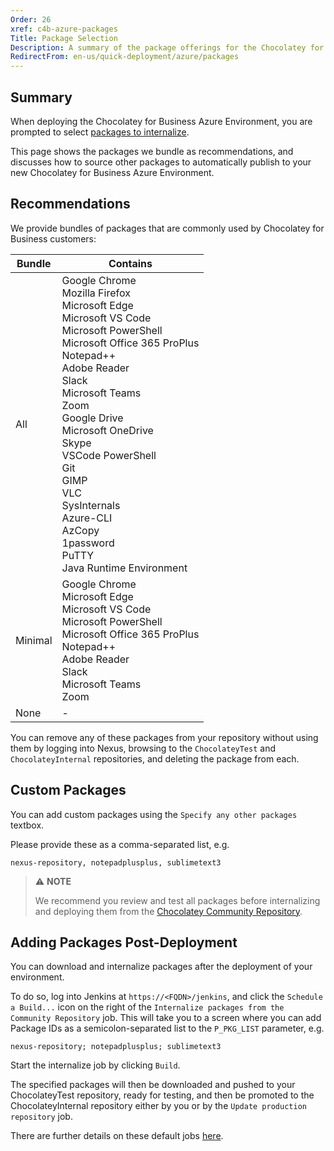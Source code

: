 ```yaml
---
Order: 26
xref: c4b-azure-packages
Title: Package Selection
Description: A summary of the package offerings for the Chocolatey for Business Azure Environment
RedirectFrom: en-us/quick-deployment/azure/packages
---
```


## Summary

When deploying the Chocolatey for Business Azure Environment, you are prompted to select [packages to internalize](xref:c4b-azure#internalize-packages).

This page shows the packages we bundle as recommendations, and discusses how to source other packages to automatically publish to your new Chocolatey for Business Azure Environment.

## Recommendations

We provide bundles of packages that are commonly used by Chocolatey for Business customers:

| Bundle  | Contains                                                          |
| ------- | ----------------------------------------------------------------- |
| All     | Google Chrome<br>Mozilla Firefox<br>Microsoft Edge<br>Microsoft VS Code<br>Microsoft PowerShell<br>Microsoft Office 365 ProPlus<br>Notepad++<br>Adobe Reader<br>Slack<br>Microsoft Teams<br>Zoom<br>Google Drive<br>Microsoft OneDrive<br>Skype<br>VSCode PowerShell<br>Git<br>GIMP<br>VLC<br>SysInternals<br>Azure-CLI<br>AzCopy<br>1password<br>PuTTY<br>Java Runtime Environment |
| Minimal | Google Chrome<br>Microsoft Edge<br>Microsoft VS Code<br>Microsoft PowerShell<br>Microsoft Office 365 ProPlus<br>Notepad++<br>Adobe Reader<br>Slack<br>Microsoft Teams<br>Zoom |
| None    | -                                                                 |

You can remove any of these packages from your repository without using them by logging into Nexus, browsing to the `ChocolateyTest` and `ChocolateyInternal` repositories, and deleting the package from each.

## Custom Packages

You can add custom packages using the `Specify any other packages` textbox.

Please provide these as a comma-separated list, e.g.

```text
nexus-repository, notepadplusplus, sublimetext3
```

> :warning: **NOTE**
>
> We recommend you review and test all packages before internalizing and deploying them from the [Chocolatey Community Repository](https://community.chocolatey.org/packages).

## Adding Packages Post-Deployment

You can download and internalize packages after the deployment of your environment.

To do so, log into Jenkins at `https://<FQDN>/jenkins`, and click the `Schedule a Build...` icon on the right of the `Internalize packages from the Community Repository` job. This will take you to a screen where you can add Package IDs as a semicolon-separated list to the `P_PKG_LIST` parameter, e.g.

```text
nexus-repository; notepadplusplus; sublimetext3
```

Start the internalize job by clicking `Build`.

The specified packages will then be downloaded and pushed to your ChocolateyTest repository, ready for testing, and then be promoted to the ChocolateyInternal repository either by you or by the `Update production repository` job.

There are further details on these default jobs [here](xref:automate-package-internalization#create-jenkins-jobs).

